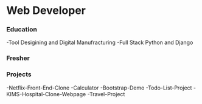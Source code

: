 # Web Developer

### Education
-Tool Desigining and Digital Manufracturing
-Full Stack Python and Django

### Fresher

### Projects
-Netflix-Front-End-Clone
-Calculator
-Bootstrap-Demo
-Todo-List-Project
-KIMS-Hospital-Clone-Webpage
-Travel-Project
